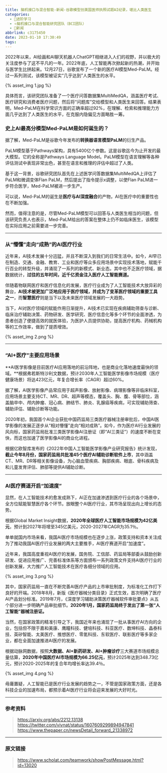 ```yaml
---
title: 脑机接口与混合智能-新闻-谷歌模型创美国医师执照试题AI纪录，堪比人类医生
categories:
  - 🌙进阶学习
  - ⭐脑机接口与混合智能研究团队（BCI团队）
  - 💫新闻
abbrlink: c3175450
date: 2023-01-10 17:30:49
tags:
---
```


2022年以来，AI绘画和AI聊天机器人ChatGPT相继进入人们的视野，并以极大的关注度参与了这不平凡的一年。2022年底，人工智能再次掀起新的热潮，并开始与医学生比拼起来。12月27日，谷歌宣布了一个新的医疗AI模型Med-PaLM。经过一系列测试，该模型被证实“几乎达到”人类医生的水平。

{% asset_img 1.jpg %}

<!--more-->

具体而言，该研究团队准备了一个医疗问答数据集MultiMedQA，涵盖医疗考试、医疗研究和消费者医疗问题，然后将“问题库”交给模型和人类医生来回答。结果表明，Med-PaLM在科学常识方面的正确率超过92%，在理解、检索和推理能力方面几乎达到了人类医生的水平，在克服内隐偏见方面略胜一筹。

### 史上AI最高分模型Med-PaLM是如何诞生的？

据了解，Med-PaLM是谷歌今年发布的**转换器语言模型PaLM**的衍生产品。

PaLM模型基于Pathways架构，具有5400亿个参数。这是谷歌迄今为止开发的最大模型。它的全称是Pathways Language Model。PaLM模型在语言理解等各种评估测试中表现非常出色，甚至在语言和推理的评估中超过了人类。

基于这一背景，谷歌研究团队首先在上述医学问答数据集MultiMedQA上评估了PaLM和微调变体Flan PaLM，然后提出了指令提示x调整，以使Flan PaLM进一步符合医学，Med-PaLM被进一步生产。

可以说，Med-PaLM的诞生是**医疗与AI深度融合**的产物，AI在医疗中的重要性也在不断加强。

然而，值得注意的是，尽管Med-PaLM模型可以回答与人类医生相当的问题，但该研究负责人也表示，Med-PaLM给出的答案在整体上仍不如临床医生，该模型在实际应用之前需要进一步完善。

***

### 从“懵懂”走向“成熟”的AI医疗行业

近年来，AI技术发展十分迅猛，并且不断深入到我们的日常生活中。如今，AI早已在制造、交通、金融、教育、工业和医疗等众多应用场景中实现技术落地，赋能千行百业的转型升级，并涌现了一系列的新模式、新业态。其中也不乏医疗领域，据数据统计，**过往的五年时间，近千亿资金注入医疗人工智能赛道。**

伴随着物联网医疗和医疗信息化的发展，医疗行业成为了人工智能技术大放异彩的舞台，**AI技术被更加广泛地应用于医疗领域，并成为了变革医疗领域的重要工具之一**，而**智慧医疗**则是当下以及未来医疗领域发展的一大趋势。

当下，AI对医疗领域的赋能作用日渐提升，AI技术已实现在疾病辅助筛查与诊断、临床治疗辅助决策、药物研发、医学研究、医疗信息化等多个环节的全面渗透，为患者创造了便捷高效的就医体验，为医护人员提供协助，提高医疗机构、药械机构等的工作效率，做到了提质增效。

{% asset_img 2.png %}

***

### “AI+医疗”主要应用场景

**AI医学影像是目前医疗AI应用落地的前沿阵地，也是商业化落地速度最快的领域。**根据弗若斯特沙利文数据，预计2030年人工智能医学影像市场规模（医疗健康场景）将达423亿元，年复合增长率（CAGR）超过60%。

据了解，AI医学影像产品常应用于超声影像、放射影像、病理影像等非临床科室，应用场景主要支持CT、MR、DR、超声等模态，覆盖头、胸、腹、骨等部位，涵盖脑卒中、颅内肿瘤、冠心病、肺结节、肺炎、乳腺癌等疾病，可实现辅助筛查、辅助评估、辅助诊断等功能。

2020年初，我国首个AI企业获批中国药监局三类医疗器械注册审批后，中国AI医学影像的发展正逐步从“相对懵懂”走向“相对成熟”。如今，作为医疗AI行业发展的风向标，国家药监局批准三类医学影像AI注册证（即“AI三类证”）的速度不断在变快，而这也加速了医学影像AI的商业化进程。

根据亿欧智库发布的《2022年中国人工智能医学影像产业研究报告》统计发现，**截止今年8月份，国家药监局共批准45个医疗AI辅助诊断软件上市**，其中涵盖CT、MR、DR等相关影像设备，为心脑血管疾病、胸部疾病、眼底、骨科疾病及和儿童发育评估、肺部等提供AI辅助诊断。

***

### AI医疗赛道开启“加速度”

显然，在人工智能技术的愈发成熟下，AI正在加速渗透到医疗行业的各个场景中，全方位赋能智慧医疗各个环节。放眼整个AI医疗行业，其市场呈现出向上增长的态势。

根据Global Market Insight数据，**2020年全球医疗人工智能市场规模为42亿美元**，预计到2027年将增至345亿美元，2020-2027年CAGR为35.1％。

单单就国内市场来看，我国AI医疗市场规模也在逐步上涨，政策支持和资本关注成为了推动我国AI医疗行业发展的两大主要推手，AI医疗赛道开启“加速度”。

近年来，我国高度重视AI医疗的发展，国务院、工信部、药监局等部委从鼓励创新研发、促进应用推广、完善标准体系等方面颁布一系列政策文件支持AI医疗行业的创新发展，大力推广人工智能技术在医疗各细分领域的应用。

{% asset_img 3.png %}

其中，国家药监局一直在不断完善AI医疗产品的上市审批制度，为标准化工作打下良好的开端。2018年8月，新版《医疗器械分类目录》正式生效，首次明确了医疗AI产品划分标准。2019年7月，《深度学习辅助决策医疗器械软件审批要点》从五个部分进一步明确产品审批细节。**2020年1月，国家药监局终于发出了第一张“人工智能”器械注册证。**

当然，在国家政策的精准引导之下，我国近年来也涌现了一批从事医疗AI方向的企业，包括但不限于嘉和美康、鹰瞳科技、健培科技、科亚医疗、数坤科技、晶泰科技、英矽智能、太美医疗、推想医疗、零氪科技、东软医疗、联影医疗等多家企业，都在全面加速推进AI医疗的发展。

根据动脉网数据，按照**大数据、AI+新药研发、AI+肿瘤诊疗**三大赛道市场规模总量估算，**2020年中国医疗AI市场规模为66.25亿元**，预计2025年达到348.73亿元，预计2020-2025年的复合年均增长率达39.4％。

{% asset_img 4.png %}

毋庸置疑，人工智能已是医疗行业发展的趋势之一，不管是国家政策方面，还是各科技企业的加速布局，都预示着AI医疗行业将会迎来发展的大好时光。

***

### 参考资料

> <https://arxiv.org/abs/2212.13138>
> <https://twitter.com/vivnat/status/1607609299894947841>
> <https://www.thepaper.cn/newsDetail_forward_21338972>

***

### 原文链接

> <https://www.scholat.com/teamwork/showPostMessage.html?id=13020>
